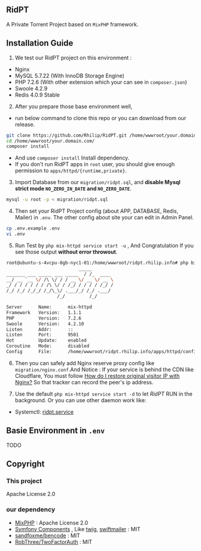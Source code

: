## RidPT

A Private Torrent Project based on `MixPHP` framework.

## Installation Guide

1. We test our RidPT project on this environment :

 - Nginx
 - MySQL 5.7.22 (With InnoDB Storage Engine)
 - PHP 7.2.6 (With other extension which your can see in `composer.json`)
 - Swoole 4.2.9
 - Redis 4.0.9 Stable
 
2. After you prepare those base environment well, 
 - run below command to clone this repo or you can download from our release.
 ```bash
git clone https://github.com/Rhilip/RidPT.git /home/wwwroot/your.domain.com
cd /home/wwwroot/your.domain.com/
composer install
```
 - And use `composer install` Install dependency.
 - If you don't run RidPT apps in `root` user, you should give enough permission to `apps/httpd/{runtime,private}`.

3. Import Database from our `migration/ridpt.sql`, and **disable Mysql strict mode `NO_ZERO_IN_DATE` and `NO_ZERO_DATE`**.

```bash
mysql -u root -p < migration/ridpt.sql
```
 
4. Then set your RidPT Project config (about APP, DATABASE, Redis, Mailer) in `.env`. The other config about site your can 
edit in Admin Panel.

```bash
cp .env.example .env
vi .env
```

5. Run Test by `php mix-httpd service start -u` , And Congratulation If you see those output **without error throwout**.

```bash
root@ubuntu-s-4vcpu-8gb-nyc1-01:/home/wwwroot/ridpt.rhilip.info# php bin/mix-httpd service start -u
                           _____
_______ ___ _____ ___ _____  / /_  ____
__/ __ `__ \/ /\ \/ / / __ \/ __ \/ __ \
_/ / / / / / / /\ \/ / /_/ / / / / /_/ /
/_/ /_/ /_/_/ /_/\_\/ .___/_/ /_/ .___/
                   /_/         /_/

Server      Name:      mix-httpd
Framework   Version:   1.1.1
PHP         Version:   7.2.6
Swoole      Version:   4.2.10
Listen      Addr:      ::
Listen      Port:      9501
Hot         Update:    enabled
Coroutine   Mode:      disabled
Config      File:      /home/wwwroot/ridpt.rhilip.info/apps/httpd/config/http_permanent.php
```

6. Then you can safely add Nginx reserve proxy config like `migration/nginx.conf`.And Notice : 
If your service is behind the CDN like Cloudflare, You must follow [How do I restore original visitor IP with Nginx?](https://support.cloudflare.com/hc/en-us/articles/200170706-How-do-I-restore-original-visitor-IP-with-Nginx)
So that tracker can record the peer's ip address.

7. Use the default `php mix-httpd service start -d` to let *RidPT* RUN in the background. Or you can use other daemon work like:
 - Systemctl: [ridpt.service](migration/ridpt.service)


## Basie Environment in `.env`

TODO





## Copyright

### This project

Apache License 2.0

### our dependency

 - [MixPHP](https://github.com/mix-php/mix-framework) : Apache License 2.0
 - [Symfony Components](https://symfony.com/) , Like [twig](https://twig.symfony.com), [swiftmailer](https://swiftmailer.symfony.com) : MIT
 - [sandfoxme/bencode](https://github.com/sandfoxme/bencode) : MIT
 - [RobThree/TwoFactorAuth](https://github.com/RobThree/TwoFactorAuth) : MIT

